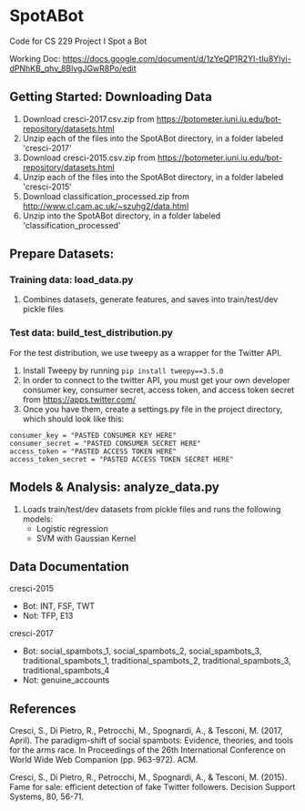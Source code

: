 # SpotABot
Code for CS 229 Project I Spot a Bot

Working Doc: https://docs.google.com/document/d/1zYeQP1R2YI-tIu8YIyi-dPNhKB_qhv_8BlvgJGwR8Po/edit

## Getting Started: Downloading Data
1. Download cresci-2017.csv.zip from https://botometer.iuni.iu.edu/bot-repository/datasets.html
1. Unzip each of the files into the SpotABot directory, in a folder labeled 'cresci-2017'
1. Download cresci-2015.csv.zip from https://botometer.iuni.iu.edu/bot-repository/datasets.html
1. Unzip each of the files into the SpotABot directory, in a folder labeled 'cresci-2015'
1. Download classification_processed.zip from http://www.cl.cam.ac.uk/~szuhg2/data.html
1. Unzip into the SpotABot directory, in a folder labeled 'classification_processed'

## Prepare Datasets: 

### Training data: load_data.py
1. Combines datasets, generate features, and saves into train/test/dev pickle files

### Test data: build_test_distribution.py
For the test distribution, we use tweepy as a wrapper for the Twitter API.  
1. Install Tweepy by running `pip install tweepy==3.5.0`
1. In order to connect to the twitter API, you must get your own developer consumer key, consumer secret, access token, and access token secret from https://apps.twitter.com/
1. Once you have them, create a settings.py file in the project directory, which should look like this:
```
consumer_key = "PASTED CONSUMER KEY HERE"
consumer_secret = "PASTED CONSUMER SECRET HERE"
access_token = "PASTED ACCESS TOKEN HERE"
access_token_secret = "PASTED ACCESS TOKEN SECRET HERE"
```

## Models & Analysis: analyze_data.py
1. Loads train/test/dev datasets from pickle files and runs the following models:
    * Logistic regression
    * SVM with Gaussian Kernel

## Data Documentation
cresci-2015
* Bot: INT, FSF, TWT
* Not: TFP, E13

cresci-2017
* Bot: social_spambots_1, social_spambots_2, social_spambots_3, traditional_spambots_1, traditional_spambots_2, traditional_spambots_3, traditional_spambots_4
* Not: genuine_accounts

## References
Cresci, S., Di Pietro, R., Petrocchi, M., Spognardi, A., & Tesconi, M. (2017, April). The paradigm-shift of social spambots: Evidence, theories, and tools for the arms race. In Proceedings of the 26th International Conference on World Wide Web Companion (pp. 963-972). ACM.

Cresci, S., Di Pietro, R., Petrocchi, M., Spognardi, A., & Tesconi, M. (2015). Fame for sale: efficient detection of fake Twitter followers. Decision Support Systems, 80, 56-71.
